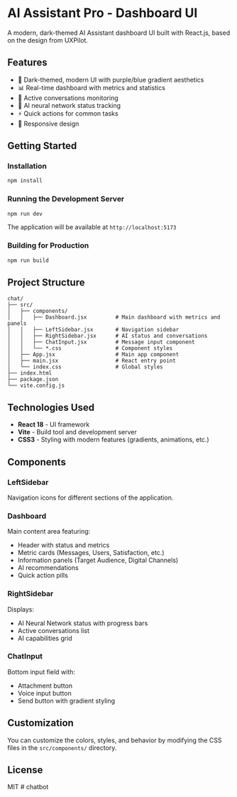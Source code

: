 # AI Assistant Pro - Dashboard UI

A modern, dark-themed AI Assistant dashboard UI built with React.js, based on the design from UXPilot.

## Features

- 🎨 Dark-themed, modern UI with purple/blue gradient aesthetics
- 📊 Real-time dashboard with metrics and statistics
- 💬 Active conversations monitoring
- 🧠 AI neural network status tracking
- ⚡ Quick actions for common tasks
- 📱 Responsive design

## Getting Started

### Installation

```bash
npm install
```

### Running the Development Server

```bash
npm run dev
```

The application will be available at `http://localhost:5173`

### Building for Production

```bash
npm run build
```

## Project Structure

```
chat/
├── src/
│   ├── components/
│   │   ├── Dashboard.jsx         # Main dashboard with metrics and panels
│   │   ├── LeftSidebar.jsx       # Navigation sidebar
│   │   ├── RightSidebar.jsx      # AI status and conversations
│   │   ├── ChatInput.jsx         # Message input component
│   │   └── *.css                 # Component styles
│   ├── App.jsx                   # Main app component
│   ├── main.jsx                  # React entry point
│   └── index.css                 # Global styles
├── index.html
├── package.json
└── vite.config.js
```

## Technologies Used

- **React 18** - UI framework
- **Vite** - Build tool and development server
- **CSS3** - Styling with modern features (gradients, animations, etc.)

## Components

### LeftSidebar

Navigation icons for different sections of the application.

### Dashboard

Main content area featuring:

- Header with status and metrics
- Metric cards (Messages, Users, Satisfaction, etc.)
- Information panels (Target Audience, Digital Channels)
- AI recommendations
- Quick action pills

### RightSidebar

Displays:

- AI Neural Network status with progress bars
- Active conversations list
- AI capabilities grid

### ChatInput

Bottom input field with:

- Attachment button
- Voice input button
- Send button with gradient styling

## Customization

You can customize the colors, styles, and behavior by modifying the CSS files in the `src/components/` directory.

## License

MIT
#   c h a t b o t  
 